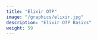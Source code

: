 ```yaml
---
title: "Elixir OTP"
image: "/graphics/elixir.jpg"
description: "Elixir OTP Basics"
weight: 59
---
```



